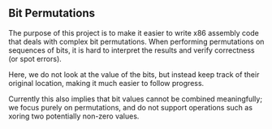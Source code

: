 ## Bit Permutations

The purpose of this project is to make it easier to write x86 assembly code that deals with complex bit permutations. When performing permutations on sequences of bits, it is hard to interpret the results and verify correctness (or spot errors).

Here, we do not look at the value of the bits, but instead keep track of their original location, making it much easier to follow progress.

Currently this also implies that bit values cannot be combined meaningfully; we focus purely on permutations, and do not support operations such as xoring two potentially non-zero values.
